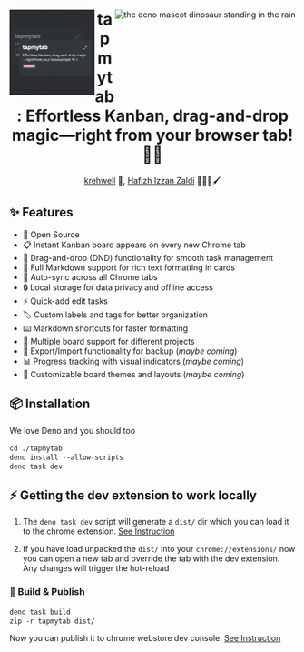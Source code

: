<div align="center">
<img align="left" width="150" height="150" src="./public/tapmytab.png" alt="tapmytab icon">
<img align="right" src="https://deno.land/logo.svg" height="150px" alt="the deno mascot dinosaur standing in the rain">

# tapmytab: Effortless Kanban, drag-and-drop magic—right from your browser tab! 🎨✨
[krehwell](https://krehwell.com) 👾, [Hafizh Izzan Zaldi](https://www.linkedin.com/in/hafizh-izzan-zaldi/) 👩🏻‍🎨🖌
</div>


## ✨ Features
- 🌟 Open Source 
- 📋 Instant Kanban board appears on every new Chrome tab
- 🎯 Drag-and-drop (DND) functionality for smooth task management
- 📝 Full Markdown support for rich text formatting in cards
- 🔄 Auto-sync across all Chrome tabs
- 🔒 Local storage for data privacy and offline access
- ⚡ Quick-add edit tasks
- 🏷️ Custom labels and tags for better organization
- ⌨️ Markdown shortcuts for faster formatting
- 📁 Multiple board support for different projects
- 💾 Export/Import functionality for backup (_maybe coming_)
- 📊 Progress tracking with visual indicators (_maybe coming_)
- 🎨 Customizable board themes and layouts (_maybe coming_)

## 📦 Installation 

We love Deno and you should too
```
cd ./tapmytab
deno install --allow-scripts
deno task dev
```

## ⚡️ Getting the dev extension to work locally

1. The `deno task dev` script will generate a `dist/` dir which you can load it to the chrome extension. [See
   Instruction](https://developer.chrome.com/docs/extensions/get-started/tutorial/hello-world?authuser=1#load-unpacked)

2. If you have load unpacked the `dist/` into your `chrome://extensions/` now you can open a new tab and override the
   tab with the dev extension. Any changes will trigger the hot-reload


### 🚢 Build & Publish

```
deno task build
zip -r tapmytab dist/
```

Now you can publish it to chrome webstore dev console. [See Instruction](https://chrome.google.com/webstore/devconsole)

